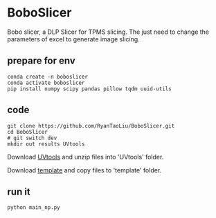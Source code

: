 # BoboSlicer
Bobo slicer, a DLP Slicer for TPMS slicing.
The just need to change the parameters of excel to generate image slicing.

## prepare for env
```
conda create -n boboslicer
conda activate boboslicer
pip install numpy scipy pandas pillow tqdm uuid-utils
```

## code

```
git clone https://github.com/RyanTaoLiu/BoboSlicer.git
cd BoboSlicer
# git switch dev
mkdir out results UVtools
```

Download [UVtools](https://github.com/sn4k3/UVtools/releases) and unzip files into 'UVtools' folder.

Download [template](https://drive.google.com/drive/folders/1vbAZ3YX8BE_tgX597sKFf5MoDsxhImY4?usp=sharing) and copy files to 'template' folder.

## run it 
```
python main_np.py
```
